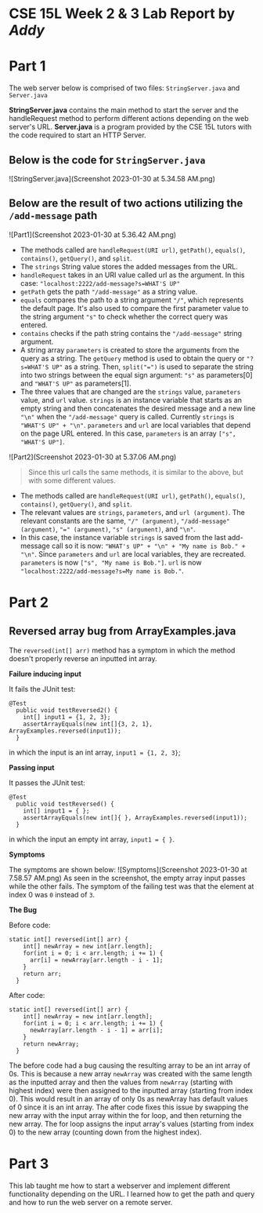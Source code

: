 # CSE 15L Week 2 & 3 Lab Report by *Addy*

# Part 1

The web server below is comprised of two files: `StringServer.java` and `Server.java`

**StringServer.java** contains the main method to start the server and the handleRequest method to perform different actions depending on the web server's URL. **Server.java** is a program provided by the CSE 15L tutors with the code required to start an HTTP Server.

Below is the code for `StringServer.java`
---
![StringServer.java](Screenshot 2023-01-30 at 5.34.58 AM.png)

Below are the result of two actions utilizing the `/add-message` path
---
![Part1](Screenshot 2023-01-30 at 5.36.42 AM.png)
* The methods called are `handleRequest(URI url)`, `getPath()`, `equals()`, `contains()`, `getQuery()`, and `split`.
* The `strings` String value stores the added messages from the URL. 
* `handleRequest` takes in an URI value called url as the argument. In this case: `"localhost:2222/add-message?s=WHAT'S UP"`
* `getPath` gets the path `"/add-message"` as a string value.
* `equals` compares the path to a string argument `"/"`, which represents the default page. It's also used to compare the first parameter value to the string argument `"s"` to check whether the correct query was entered.
* `contains` checks if the path string contains the `"/add-message"` string argument.
* A string array `parameters` is created to store the arguments from the query as a string. The `getQuery` method is used to obtain the query or `"?s=WHAT'S UP"` as a string. Then, `split("=")` is used to separate the string into two strings between the equal sign argument: `"s"` as parameters[0] and `"WHAT'S UP"` as parameters[1].
* The three values that are changed are the `strings` value, `parameters` value, and `url` value. `strings` is an instance variable that starts as an empty string and then concatenates the desired message and a new line `"\n"` when the `"/add-message"` query is called. Currently `strings` is `"WHAT'S UP" + "\n"`. `parameters` and `url` are local variables that depend on the page URL entered. In this case, `parameters` is an array `["s", "WHAT'S UP"]`. 

![Part2](Screenshot 2023-01-30 at 5.37.06 AM.png)
> Since this url calls the same methods, it is similar to the above, but with some different values.

* The methods called are `handleRequest(URI url)`, `getPath()`, `equals()`, `contains()`, `getQuery()`, and `split`.
* The relevant values are `strings`, `parameters`, and `url (argument)`. The relevant constants are the same, `"/" (argument)`, `"/add-message" (argument)`, `"=" (argument)`, `"s" (argument)`, and `"\n"`.
* In this case, the instance variable `strings` is saved from the last add-message call so it is now: `"WHAT's UP" + "\n" + "My name is Bob." + "\n"`. Since `parameters` and `url` are local variables, they are recreated. `parameters` is now `["s", "My name is Bob."]`. `url` is now `"localhost:2222/add-message?s=My name is Bob."`.

# Part 2
## Reversed array bug from ArrayExamples.java
The `reversed(int[] arr)` method has a symptom in which the method doesn't properly reverse an inputted int array.

**Failure inducing input**

It fails the JUnit test:
```
@Test
  public void testReversed2() {
    int[] input1 = {1, 2, 3};
    assertArrayEquals(new int[]{3, 2, 1}, ArrayExamples.reversed(input1));
  }
```
in which the input is an int array, `input1 = {1, 2, 3}`;

**Passing input**

It passes the JUnit test:
```
@Test
  public void testReversed() {
    int[] input1 = { };
    assertArrayEquals(new int[]{ }, ArrayExamples.reversed(input1));
  }
```
in which the input an empty int array, `input1 = { }`.

**Symptoms**

The symptoms are shown below:
![Symptoms](Screenshot 2023-01-30 at 7.58.57 AM.png)
As seen in the screenshot, the empty array input passes while the other fails. The symptom of the failing test was that the element at index 0 was `0` instead of `3`.

**The Bug**

Before code:
```
static int[] reversed(int[] arr) {
    int[] newArray = new int[arr.length];
    for(int i = 0; i < arr.length; i += 1) {
      arr[i] = newArray[arr.length - i - 1];
    }
    return arr;
  }
```
After code: 
```
static int[] reversed(int[] arr) {
    int[] newArray = new int[arr.length];
    for(int i = 0; i < arr.length; i += 1) {
      newArray[arr.length - i - 1] = arr[i];
    }
    return newArray;
  }
```
The before code had a bug causing the resulting array to be an int array of 0s. This is because a new array `newArray` was created with the same length as the inputted array and then the values from `newArray` (starting with highest index) were then assigned to the inputted array (starting from index 0). This would result in an array of only 0s as newArray has default values of 0 since it is an int array. The after code fixes this issue by swapping the new array with the input array within the for loop, and then returning the new array. The for loop assigns the input array's values (starting from index 0) to the new array (counting down from the highest index). 

# Part 3
This lab taught me how to start a webserver and implement different functionality depending on the URL. I learned how to get the path and query and how to run the web server on a remote server.
